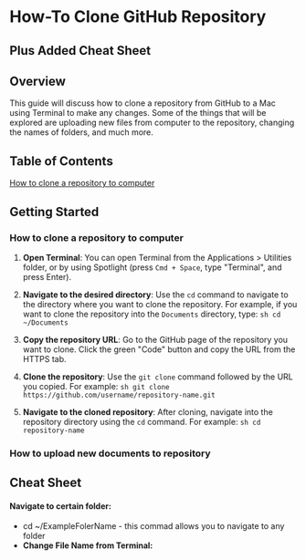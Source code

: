 # How-To Clone GitHub Repository
## Plus Added Cheat Sheet

## Overview
  This guide will discuss how to clone a repository from GitHub to a Mac
  using Terminal to make any changes. Some of the things that will be
  explored are uploading new files from computer to the repository, changing
  the names of folders, and much more.

## Table of Contents

[How to clone a repository to computer](how-to-clone-a-repository-to-computer)
## Getting Started

### How to clone a repository to computer
  1. **Open Terminal**: You can open Terminal from the Applications > Utilities
    folder, or by using Spotlight (press `Cmd + Space`, type "Terminal", and press
    Enter).

  2. **Navigate to the desired directory**: Use the `cd` command to navigate to
    the directory where you want to clone the repository. For example, if you want
    to clone the repository into the `Documents` directory, type:
    ```sh
    cd ~/Documents
    ```

  3. **Copy the repository URL**: Go to the GitHub page of the repository you
    want to clone. Click the green "Code" button and copy the URL from the HTTPS
    tab.

  4. **Clone the repository**: Use the `git clone` command followed by the URL
    you copied. For example:
    ```sh
    git clone https://github.com/username/repository-name.git
    ```

  5. **Navigate to the cloned repository**: After cloning, navigate into the
    repository directory using the `cd` command. For example:
    ```sh
    cd repository-name
    ```
### How to upload new documents to repository


## Cheat Sheet
#### Navigate to certain folder:
  * cd ~/ExampleFolerName - this commad allows you to navigate to any folder
* __Change File Name from Terminal:__
